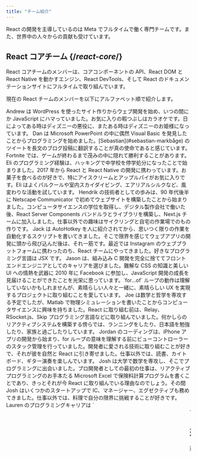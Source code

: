 ```yaml
---
title: "チーム紹介"
---
```


<Intro>

React の開発を主導しているのは Meta でフルタイムで働く専門チームです。また、世界中の人々からの貢献も受けています。

</Intro>

## React コアチーム {/*react-core*/}

React コアチームのメンバーは、コアコンポーネントの API、React DOM と React Native を動かすエンジン、React DevTools、そして React のドキュメンテーションサイトにフルタイムで取り組んでいます。

現在の React チームのメンバーを以下にアルファベット順で紹介します。

<TeamMember name="Andrew Clark" permalink="andrew-clark" photo="/images/team/acdlite.jpg" github="acdlite" twitter="acdlite" threads="acdlite" title="Engineer at Vercel">
    Andrew は WordPress を使ったサイト作りからウェブ開発を始め、いつの間にか JavaScript にハマっていました。お気に入りの暇つぶしはカラオケです。日によってある時はディズニーの悪役に、またある時はディズニーのお姫様になっています。
</TeamMember>

<TeamMember name="Dan Abramov" permalink="dan-abramov" photo="/images/team/gaearon.jpg" github="gaearon" bsky="danabra.mov" title="Independent Engineer">
    Dan は Microsoft PowerPoint の中に偶然 Visual Basic を発見したことからプログラミングを始めました。[Sebastian](#sebastian-markbåge) のツイートを長文のブログ投稿に翻訳することが真の使命であると感じています。Fortnite では、ゲームが終わるまで茂みの中に隠れて勝利することがあります。
</TeamMember>

<TeamMember name="Eli White" permalink="eli-white" photo="/images/team/eli-white.jpg" github="elicwhite" twitter="Eli_White" threads="elicwhite" title="Engineering Manager at Meta">
    Eli のプログラミング経験は、ハッキングで中学校を停学処分になったことで始まりました。2017 年から React と React Native の開発に携わっています。お菓子を食べるのが好きで、特にアイスクリームとアップルパイがお気に入りです。Eli はよくパルクールや室内スカイダイビング、エアリアルシルクなど、風変わりな活動を試しています。
</TeamMember>

<TeamMember name="Hendrik Liebau" permalink="hendrik-liebau" photo="/images/team/hendrik.jpg" github="unstubbable" bsky="unstubbable.bsky.social" twitter="unstubbable" title="Engineer at Vercel">
    Hendrik の技術者としての歩みは、90 年代後半に Netscape Communicator で初めてウェブサイトを構築したことから始まりました。コンピュータサイエンスの学位を取得し、デジタル製作会社で働いた後、React Server Components バンドルラとライブラリを構築し、Next.js チームに加入しました。仕事以外での趣味はサイクリングと自宅の作業場でのもの作りです。
</TeamMember>

<TeamMember name="Jack Pope" permalink="jack-pope" photo="/images/team/jack-pope.jpg" github="jackpope" personal="jackpope.me" title="Engineer at Meta">
    Jack は AutoHotkey を人に紹介されてから、思いつく限りの作業を自動化するスクリプトを書いてきました。そこで限界を感じてウェブアプリの開発に頭から飛び込んだ後は、それ一筋です。最近では Instagram のウェブプラットフォームに携わったのち、React チームにやってきました。好きなプログラミング言語は JSX です。
</TeamMember>

<TeamMember name="Jason Bonta" permalink="jason-bonta" photo="/images/team/jasonbonta.jpg" threads="someextent" title="Engineering Manager at Meta">
    Jason は、組み込み C 開発を完全に捨ててフロントエンドエンジニアとしてのキャリアを選びました。難解な CSS の知識と美しい UI への情熱を武器に 2010 年に Facebook に参加し、JavaScript 開発の成長を見届けることができたことを光栄に思っています。`for...of` ループの動作は理解していないかもしれませんが、素晴らしい人々と一緒に、素晴らしい UX を実現するプロジェクトに取り組むことを愛しています。
</TeamMember>

<TeamMember name="Joe Savona" permalink="joe-savona" photo="/images/team/joe.jpg" github="josephsavona" twitter="en_JS" threads="joesavona" title="Engineer at Meta">
    Joe は数学と哲学を専攻する予定でしたが、Matlab で物理シミュレーションを書いたことからコンピュータサイエンスに興味を持ちました。React に取り組む前は、Relay、RSocket.js、Skip プログラミング言語などに取り組んでいました。何かしらのリアクティブシステムを構築する傍らでは、ランニングをしたり、日本語を勉強したり、家族と過ごしたりしています。
</TeamMember>

<TeamMember name="Jordan Brown" permalink="jordan-brown" photo="/images/team/jordan.jpg" github="jbrown215" title="Engineer at Meta">
    Jordan のコーディングは、iPhone アプリの開発から始まり、for ループの意味を理解する前にビューコントローラーのスタック管理を行っていました。開発者に愛される技術に取り組むことが好きで、それが彼を自然と React に引き寄せました。仕事以外では、読書、カイトボード、ギター演奏を楽しんでいます。
</TeamMember>

<TeamMember name="Josh Story" permalink="josh-story" photo="/images/team/josh.jpg" github="gnoff" bsky="storyhb.com" title="Engineer at Vercel">
    Josh は大学で数学を専攻し、そこでプログラミングに出会いました。プロ開発者としての最初の仕事は、リアクティブプログラミングのお手本たる Microsoft Excel で保険料計算プログラムを書くことであり、きっとそれが今 React に取り組んでいる理由なのでしょう。その間 Josh はいくつかのスタートアップで IC、マネージャー、エグゼクティブも務めてきました。仕事以外では、料理で自分の限界に挑戦することが好きです。
</TeamMember>

<TeamMember name="Lauren Tan" permalink="lauren-tan" photo="/images/team/lauren.jpg" github="poteto" twitter="potetotes" threads="potetotes" bsky="no.lol" title="Engineer at Meta">
    Lauren のプログラミングキャリアは `<marquee>` タグを初めて見たときにピークを迎えました。それ以来、彼女はその時の高揚感を追い続けています。大学ではコンピュータサイエンスではなく経済学を学んでいたため、コーディングは Excel で学びました。Lauren はチャットでお茶目なミームを投下したり、パートナとゲームを楽しんだり、韓国語を学んだり、犬の Zelda を可愛がったりするのが好きです。
</TeamMember>

<TeamMember name="Matt Carroll" permalink="matt-carroll" photo="/images/team/matt-carroll.png" github="mattcarrollcode" twitter="mattcarrollcode" threads="mattcarrollcode" title="Developer Advocate at Meta">
    Matt は偶然コーディングに出会い、独りでは作り出せないようなものをコミュニティで作ることに夢中になりました。React に参加する前は、YouTube、Google アシスタント、Fuchsia、Google Cloud AI、そして Evernote に取り組んでいました。開発者ツールの改善を行う傍らで、山を楽しんだり、ジャズを聴いたり、家族と時間を過ごしたりしています。
</TeamMember>

<TeamMember name="Mike Vitousek" permalink="mike-vitousek" photo="/images/team/mike.jpg" github="mvitousek" title="Engineer at Meta">
    Mike は教授になることを夢見て大学院に進みましたが、研究費の応募書類を書いているよりも何かを開発することの方がより好きだと気付きました。Meta に入社して JavaScript インフラに携わり、最終的に React Compiler に取り組むことになりました。JavaScript か OCaml を触っていない時間は、太平洋岸北西部でハイキングやスキーを楽しんでいることが多いです。
</TeamMember>

<TeamMember name="Mofei Zhang" permalink="mofei-zhang" photo="/images/team/mofei-zhang.png" github="mofeiZ" threads="z_mofei" title="Engineer at Meta">
    Mofei はゲームでチートを行うのに役立つと気づいたことでプログラミングを始めました。彼女は学部・大学院ではオペレーティングシステムを専門にしていましたが、今では React いじりを楽しんでいます。仕事の外では、ボルダリングの問題をデバッグすることや、次回のバックパック旅行の計画を楽しんでいます。
</TeamMember>

<TeamMember name="Pieter Vanderwerff" permalink="pieter-vanderwerff" photo="/images/team/pieter.jpg" github="pieterv" threads="pietervanderwerff" title="Engineer at Meta">
    Pieter は建築学を学びましたが、就職できなかったため自分用のウェブサイトを作ったところ、そこから事態が発展していきました。Meta では、パフォーマンスや言語、そして現在は React の開発に取り組んでいます。プログラミングをしていない時は、道路から外れた山の中にいます。
</TeamMember>

<TeamMember name="Rick Hanlon" permalink="rick-hanlon" photo="/images/team/rickhanlonii.jpg" github="rickhanlonii" twitter="rickhanlonii" threads="rickhanlonii" bsky="ricky.fm" title="Engineer at Meta">
    Ricky は理論数学を専攻していましたが、どういうわけか React Native チームで数年過ごしたあと、React チームにやってきました。プログラミングをしていないときは、スノーボード、自転車、クライミング、ゴルフを楽しんだり、テンプレートに合致しない GitHub の issue をクローズしたりしています。
</TeamMember>

<TeamMember name="Ruslan Lesiutin" permalink="ruslan-lesiutin" photo="/images/team/lesiutin.jpg" github="hoxyq" twitter="ruslanlesiutin" threads="lesiutin" title="Engineer at Meta">
    Ruslan の UI プログラミングの経験は、子供のころにゲーム掲示板で HTML テンプレートを手でカスタマイズしたのが最初でした。その後いろいろあってコンピュータサイエンスを専攻することとなりました。好きなものは音楽、ゲーム、ネットミームです。特にネットミームです。
</TeamMember>

<TeamMember name="Sebastian Markbåge" permalink="sebastian-markbåge" photo="/images/team/sebmarkbage.jpg" github="sebmarkbage" twitter="sebmarkbage" threads="sebmarkbage" title="Engineer at Vercel">
    Sebastian の専攻は心理学でした。普段の彼はもの静かです。彼が何かを言ったとしても、数か月後まで他の人には理解できないことがよくあります。彼の姓の発音は本来 "mark-boa-geh" ですが、実用性を優先して "mark-beige" に落ち着きました。彼の React へのアプローチも実用主義的です。
</TeamMember>

<TeamMember name="Sebastian Silbermann" permalink="sebastian-silbermann" photo="/images/team/sebsilbermann.jpg" github="eps1lon" twitter="sebsilbermann" threads="sebsilbermann" title="Engineer at Vercel">
    Sebastian は、授業中に遊んでいたブラウザゲームをより楽しくするためにプログラミングを学びました。それはいずれ、オープンソースコードに可能な限りの貢献をすることにつながりました。コーディング以外の時間では、彼は React コミュニティにいるほかの Sebastian や Zilberman と混同されないために頑張っています。
</TeamMember>

<TeamMember name="Seth Webster" permalink="seth-webster" photo="/images/team/seth.jpg" github="sethwebster" twitter="sethwebster" threads="sethwebster" personal="sethwebster.com" title="Engineering Manager at Meta">
    Seth は、アリゾナ州ツーソンで育った子供時代にプログラミングを始めました。卒業後に彼は音楽の虫に噛まれ、約 10 年間ツアーミュージシャンとして活動した後、Intuit で「仕事」を始めました。余暇としては、[写真を撮る](https://www.sethwebster.com)ことと、アメリカ北東部の動物救助のために空を飛ぶことが大好きです。
</TeamMember>

<TeamMember name="Sophie Alpert" permalink="sophie-alpert" photo="/images/team/sophiebits.jpg" github="sophiebits" twitter="sophiebits" threads="sophiebits" personal="sophiebits.com" title="Independent Engineer">
    Sophie は React がリリースされてから 4 日後、当時のプロジェクトを全部 React を使って書き直しました（今思えば少々無謀だったかもしれません）。彼女がプロジェクトのナンバーワンコミッタになった後、ほかの全員が Facebook から給料をもらっているのに自分だけがもらっていないのはなぜかと思い、成長期の React を主導するために正式にチームに参加しました。その仕事は数年前に辞めているのですが、なぜかまだチームのグループチャットで「価値を提供」しています。
</TeamMember>

<TeamMember name="Yuzhi Zheng" permalink="yuzhi-zheng" photo="/images/team/yuzhi.jpg" github="yuzhi" twitter="yuzhiz" threads="yuzhiz" title="Engineering Manager at Meta">
    Yuzhi は学校でコンピュータサイエンスを学びました。彼女は、実際に研究室に行かなくてもコードが生き生きと動く瞬間の喜びが好きでした。現在の彼女は React org のマネージャです。その前は、Relay のデータフェッチングフレームワークに取り組んでいました。余暇には、ガーデニングや家のリフォームを通じた生活の最適化にいそしんでいます。
</TeamMember>

## 過去の貢献者 {/*past-contributors*/}

過去のチームメンバーや、過去長年にわたり React に大きく貢献した人々については、[謝辞](/community/acknowledgements)ページに掲載されています。

